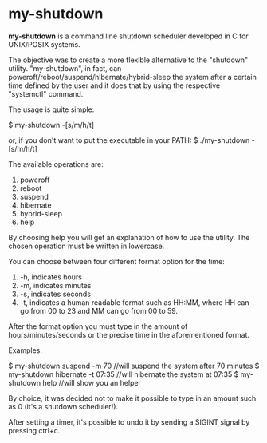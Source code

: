 # my-shutdown

**my-shutdown** is a command line shutdown scheduler developed in C for UNIX/POSIX systems.

The objective was to create a more flexible alternative to the "shutdown" utility.
"my-shutdown", in fact, can poweroff/reboot/suspend/hibernate/hybrid-sleep the system after a certain time defined by the user and it does that by using the respective "systemctl" command.

The usage is quite simple:

$ my-shutdown <operation> -[s/m/h/t] <time>

or, if you don't want to put the executable in your PATH:
$ ./my-shutdown <operation> -[s/m/h/t] <time>

The available operations are:
1) poweroff
2) reboot
3) suspend
4) hibernate
5) hybrid-sleep
6) help

By choosing help you will get an explanation of how to use the utility.
The chosen operation must be written in lowercase.

You can choose between four different format option for the time:
1) -h, indicates hours
2) -m, indicates minutes
3) -s, indicates seconds
4) -t, indicates a human readable format such as HH:MM, where HH can go from 00 to 23 and MM can go from 00 to 59.

After the format option you must type in the amount of hours/minutes/seconds or the precise time in the aforementioned format.

Examples:

$ my-shutdown suspend -m 70             //will suspend the system after 70 minutes
$ my-shutdown hibernate -t 07:35        //will hibernate the system at 07:35
$ my-shutdown help                      //will show you an helper

By choice, it was decided not to make it possible to type in an amount such as 0 (it's a shutdown scheduler!).

After setting a timer, it's possible to undo it by sending a SIGINT signal by pressing ctrl+c.
